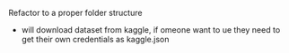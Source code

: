 Refactor to a proper folder structure

- will download dataset from kaggle, if omeone want to ue they need to get their own credentials as kaggle.json